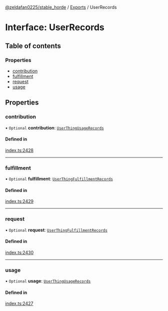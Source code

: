 [@zeldafan0225/stable_horde](../README.md) / [Exports](../modules.md) / UserRecords

# Interface: UserRecords

## Table of contents

### Properties

- [contribution](UserRecords.md#contribution)
- [fulfillment](UserRecords.md#fulfillment)
- [request](UserRecords.md#request)
- [usage](UserRecords.md#usage)

## Properties

### contribution

• `Optional` **contribution**: [`UserThingUsageRecords`](UserThingUsageRecords.md)

#### Defined in

[index.ts:2428](https://github.com/ZeldaFan0225/stable_horde/blob/c25ea19/index.ts#L2428)

___

### fulfillment

• `Optional` **fulfillment**: [`UserThingFulfillmentRecords`](UserThingFulfillmentRecords.md)

#### Defined in

[index.ts:2429](https://github.com/ZeldaFan0225/stable_horde/blob/c25ea19/index.ts#L2429)

___

### request

• `Optional` **request**: [`UserThingFulfillmentRecords`](UserThingFulfillmentRecords.md)

#### Defined in

[index.ts:2430](https://github.com/ZeldaFan0225/stable_horde/blob/c25ea19/index.ts#L2430)

___

### usage

• `Optional` **usage**: [`UserThingUsageRecords`](UserThingUsageRecords.md)

#### Defined in

[index.ts:2427](https://github.com/ZeldaFan0225/stable_horde/blob/c25ea19/index.ts#L2427)
